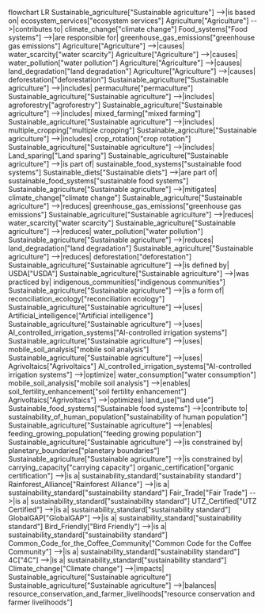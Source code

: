 flowchart LR
    Sustainable_agriculture["Sustainable agriculture"] -->|is based on| ecosystem_services["ecosystem services"]
    Agriculture["Agriculture"] -->|contributes to| climate_change["climate change"]
    Food_systems["Food systems"] -->|are responsible for| greenhouse_gas_emissions["greenhouse gas emissions"]
    Agriculture["Agriculture"] -->|causes| water_scarcity["water scarcity"]
    Agriculture["Agriculture"] -->|causes| water_pollution["water pollution"]
    Agriculture["Agriculture"] -->|causes| land_degradation["land degradation"]
    Agriculture["Agriculture"] -->|causes| deforestation["deforestation"]
    Sustainable_agriculture["Sustainable agriculture"] -->|includes| permaculture["permaculture"]
    Sustainable_agriculture["Sustainable agriculture"] -->|includes| agroforestry["agroforestry"]
    Sustainable_agriculture["Sustainable agriculture"] -->|includes| mixed_farming["mixed farming"]
    Sustainable_agriculture["Sustainable agriculture"] -->|includes| multiple_cropping["multiple cropping"]
    Sustainable_agriculture["Sustainable agriculture"] -->|includes| crop_rotation["crop rotation"]
    Sustainable_agriculture["Sustainable agriculture"] -->|includes| Land_sparing["Land sparing"]
    Sustainable_agriculture["Sustainable agriculture"] -->|is part of| sustainable_food_systems["sustainable food systems"]
    Sustainable_diets["Sustainable diets"] -->|are part of| sustainable_food_systems["sustainable food systems"]
    Sustainable_agriculture["Sustainable agriculture"] -->|mitigates| climate_change["climate change"]
    Sustainable_agriculture["Sustainable agriculture"] -->|reduces| greenhouse_gas_emissions["greenhouse gas emissions"]
    Sustainable_agriculture["Sustainable agriculture"] -->|reduces| water_scarcity["water scarcity"]
    Sustainable_agriculture["Sustainable agriculture"] -->|reduces| water_pollution["water pollution"]
    Sustainable_agriculture["Sustainable agriculture"] -->|reduces| land_degradation["land degradation"]
    Sustainable_agriculture["Sustainable agriculture"] -->|reduces| deforestation["deforestation"]
    Sustainable_agriculture["Sustainable agriculture"] -->|is defined by| USDA["USDA"]
    Sustainable_agriculture["Sustainable agriculture"] -->|was practiced by| indigenous_communities["indigenous communities"]
    Sustainable_agriculture["Sustainable agriculture"] -->|is a form of| reconciliation_ecology["reconciliation ecology"]
    Sustainable_agriculture["Sustainable agriculture"] -->|uses| Artificial_intelligence["Artificial intelligence"]
    Sustainable_agriculture["Sustainable agriculture"] -->|uses| AI_controlled_irrigation_systems["AI-controlled irrigation systems"]
    Sustainable_agriculture["Sustainable agriculture"] -->|uses| mobile_soil_analysis["mobile soil analysis"]
    Sustainable_agriculture["Sustainable agriculture"] -->|uses| Agrivoltaics["Agrivoltaics"]
    AI_controlled_irrigation_systems["AI-controlled irrigation systems"] -->|optimize| water_consumption["water consumption"]
    mobile_soil_analysis["mobile soil analysis"] -->|enables| soil_fertility_enhancement["soil fertility enhancement"]
    Agrivoltaics["Agrivoltaics"] -->|optimizes| land_use["land use"]
    Sustainable_food_systems["Sustainable food systems"] -->|contribute to| sustainability_of_human_population["sustainability of human population"]
    Sustainable_agriculture["Sustainable agriculture"] -->|enables| feeding_growing_population["feeding growing population"]
    Sustainable_agriculture["Sustainable agriculture"] -->|is constrained by| planetary_boundaries["planetary boundaries"]
    Sustainable_agriculture["Sustainable agriculture"] -->|is constrained by| carrying_capacity["carrying capacity"]
    organic_certification["organic certification"] -->|is a| sustainability_standard["sustainability standard"]
    Rainforest_Alliance["Rainforest Alliance"] -->|is a| sustainability_standard["sustainability standard"]
    Fair_Trade["Fair Trade"] -->|is a| sustainability_standard["sustainability standard"]
    UTZ_Certified["UTZ Certified"] -->|is a| sustainability_standard["sustainability standard"]
    GlobalGAP["GlobalGAP"] -->|is a| sustainability_standard["sustainability standard"]
    Bird_Friendly["Bird Friendly"] -->|is a| sustainability_standard["sustainability standard"]
    Common_Code_for_the_Coffee_Community["Common Code for the Coffee Community"] -->|is a| sustainability_standard["sustainability standard"]
    4C["4C"] -->|is a| sustainability_standard["sustainability standard"]
    Climate_change["Climate change"] -->|impacts| Sustainable_agriculture["Sustainable agriculture"]
    Sustainable_agriculture["Sustainable agriculture"] -->|balances| resource_conservation_and_farmer_livelihoods["resource conservation and farmer livelihoods"]
